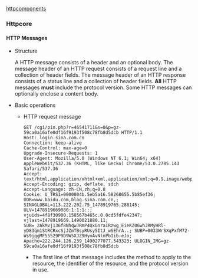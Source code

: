[httpcomponents](../index.md)

### Httpcore

#### HTTP Messages

- Structure
    
    A HTTP message consists of a header and an optional body. 
    The message header of an HTTP request consists of a request line and a collection of header fields. 
    The message header of an HTTP response consists of a status line and a collection of header fields. 
    **All** HTTP messages **must** include the protocol version. Some HTTP messages can optionally enclose a content body.

- Basic operations

    + HTTP request message
    
        ```
        GET /cgi/pin.php?r=46541711&s=0&p=gz-59ca0a16afe0df16f9193f508c78fb8d5dcb HTTP/1.1
        Host: login.sina.com.cn
        Connection: keep-alive
        Cache-Control: max-age=0
        Upgrade-Insecure-Requests: 1
        User-Agent: Mozilla/5.0 (Windows NT 6.1; Win64; x64) AppleWebKit/537.36 (KHTML, like Gecko) Chrome/53.0.2785.143 Safari/537.36
        Accept: text/html,application/xhtml+xml,application/xml;q=0.9,image/webp,*/*;q=0.8
        Accept-Encoding: gzip, deflate, sdch
        Accept-Language: zh-CN,zh;q=0.8
        Cookie: U_TRS1=0000004b.5eb5a16.58268655.5b85ef36; UOR=www.baidu.com,blog.sina.com.cn,; SINAGLOBAL=113.222.202.75_1478919765.288145; ULV=1478919669080:1:1:1::; vjuids=4f8f30900.158567b465c.0.0cd5fdfe42347; vjlast=1478919669.1490021880.11; SUB=_2AkMvj136f8NhqwJRmP4QxGnraIRzwg_EieKZ06whJRMyHRl-yD83qm1StRCRxcSjJZmTBsyRUsy5ItJ_wSEhrA..; SUBP=0033WrSXqPxfM72-Ws9jqgMF55529P9D9W5XJZ9HyoAvNlnPb1ib-eJo; Apache=222.244.126.239_1490277077.543323; ULOGIN_IMG=gz-59ca0a16afe0df16f9193f508c78fb8d5dcb
        ```

        * The first line of that message includes the method to apply to the resource, the identifier of the resource, and the protocol version in use.
        
        